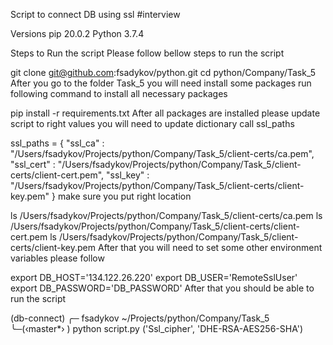 Script to connect DB using ssl
#interview

Versions
pip 20.0.2 Python 3.7.4

Steps to Run the script
Please follow bellow steps to run the script

git clone git@github.com:fsadykov/python.git
cd python/Company/Task_5
After you go to the folder Task_5 you will need install some packages run following command to install all necessary packages

pip install -r requirements.txt
After all packages are installed please update script to right values you will need to update dictionary call ssl_paths

ssl_paths = {
    "ssl_ca"   : "/Users/fsadykov/Projects/python/Company/Task_5/client-certs/ca.pem",
    "ssl_cert" : "/Users/fsadykov/Projects/python/Company/Task_5/client-certs/client-cert.pem",
    "ssl_key"  : "/Users/fsadykov/Projects/python/Company/Task_5/client-certs/client-key.pem"
}
make sure you put right location

ls /Users/fsadykov/Projects/python/Company/Task_5/client-certs/ca.pem
ls /Users/fsadykov/Projects/python/Company/Task_5/client-certs/client-cert.pem
ls /Users/fsadykov/Projects/python/Company/Task_5/client-certs/client-key.pem
After that you will need to set some other environment variables please follow

export DB_HOST='134.122.26.220'
export DB_USER='RemoteSslUser'
export DB_PASSWORD='DB_PASSWORD'
After that you should be able to run the script

(db-connect) ╭─ fsadykov ~/Projects/python/Company/Task_5 
╰─(‹master*› ) python script.py 
('Ssl_cipher', 'DHE-RSA-AES256-SHA')
